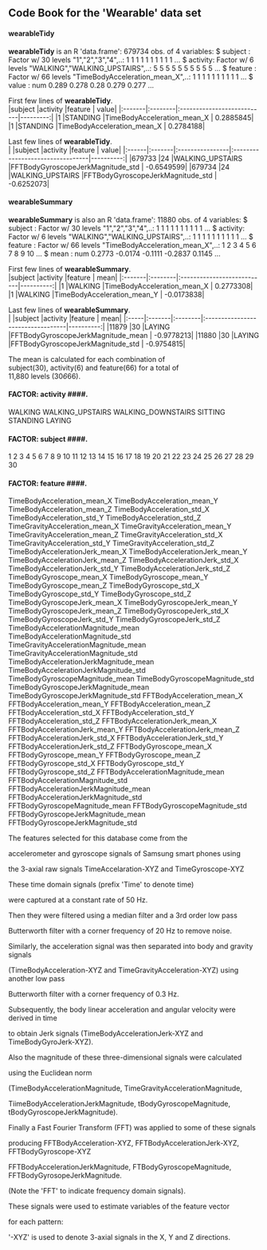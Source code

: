 ## Code Book for the 'Wearable' data set  


#### wearableTidy  

 **wearableTidy** is an R 'data.frame':	679734 obs. of  4 variables:
 $ subject : Factor w/ 30 levels "1","2","3","4",..: 1 1 1 1 1 1 1 1 1 1 ...
 $ activity: Factor w/ 6 levels "WALKING","WALKING_UPSTAIRS",..: 5 5 5 5 5 5 5 5 5 5 ...
 $ feature : Factor w/ 66 levels "TimeBodyAcceleration_mean_X",..: 1 1 1 1 1 1 1 1 1 1 ...
 $ value   : num  0.289 0.278 0.28 0.279 0.277 ...

 First few lines of **wearableTidy**.  
|subject |activity |feature                     |     value|
|:-------|:--------|:---------------------------|---------:|
|1       |STANDING |TimeBodyAcceleration_mean_X | 0.2885845|
|1       |STANDING |TimeBodyAcceleration_mean_X | 0.2784188|

 Last few lines of **wearableTidy**.  
|       |subject |activity         |feature                           |      value|
|:------|:-------|:----------------|:---------------------------------|----------:|
|679733 |24      |WALKING_UPSTAIRS |FFTBodyGyroscopeJerkMagnitude_std | -0.6549599|
|679734 |24      |WALKING_UPSTAIRS |FFTBodyGyroscopeJerkMagnitude_std | -0.6252073|


#### wearableSummary  

 **wearableSummary** is also an R 'data.frame':	11880 obs. of  4 variables:
 $ subject : Factor w/ 30 levels "1","2","3","4",..: 1 1 1 1 1 1 1 1 1 1 ...
 $ activity: Factor w/ 6 levels "WALKING","WALKING_UPSTAIRS",..: 1 1 1 1 1 1 1 1 1 1 ...
 $ feature : Factor w/ 66 levels "TimeBodyAcceleration_mean_X",..: 1 2 3 4 5 6 7 8 9 10 ...
 $ mean    : num  0.2773 -0.0174 -0.1111 -0.2837 0.1145 ...

 First few lines of **wearableSummary**.  
|subject |activity |feature                     |       mean|
|:-------|:--------|:---------------------------|----------:|
|1       |WALKING  |TimeBodyAcceleration_mean_X |  0.2773308|
|1       |WALKING  |TimeBodyAcceleration_mean_Y | -0.0173838|

 Last few lines of **wearableSummary**.  
|      |subject |activity |feature                            |       mean|
|:-----|:-------|:--------|:----------------------------------|----------:|
|11879 |30      |LAYING   |FFTBodyGyroscopeJerkMagnitude_mean | -0.9778213|
|11880 |30      |LAYING   |FFTBodyGyroscopeJerkMagnitude_std  | -0.9754815|

 The mean is calculated for each combination of  
subject(30), activity(6) and feature(66) for a total of   
11,880 levels (30*6*66).  

 #### FACTOR: activity ####.  
WALKING
WALKING_UPSTAIRS
WALKING_DOWNSTAIRS
SITTING
STANDING
LAYING

 #### FACTOR: subject ####.  
1
2
3
4
5
6
7
8
9
10
11
12
13
14
15
16
17
18
19
20
21
22
23
24
25
26
27
28
29
30

 #### FACTOR: feature ####.  
TimeBodyAcceleration_mean_X
TimeBodyAcceleration_mean_Y
TimeBodyAcceleration_mean_Z
TimeBodyAcceleration_std_X
TimeBodyAcceleration_std_Y
TimeBodyAcceleration_std_Z
TimeGravityAcceleration_mean_X
TimeGravityAcceleration_mean_Y
TimeGravityAcceleration_mean_Z
TimeGravityAcceleration_std_X
TimeGravityAcceleration_std_Y
TimeGravityAcceleration_std_Z
TimeBodyAccelerationJerk_mean_X
TimeBodyAccelerationJerk_mean_Y
TimeBodyAccelerationJerk_mean_Z
TimeBodyAccelerationJerk_std_X
TimeBodyAccelerationJerk_std_Y
TimeBodyAccelerationJerk_std_Z
TimeBodyGyroscope_mean_X
TimeBodyGyroscope_mean_Y
TimeBodyGyroscope_mean_Z
TimeBodyGyroscope_std_X
TimeBodyGyroscope_std_Y
TimeBodyGyroscope_std_Z
TimeBodyGyroscopeJerk_mean_X
TimeBodyGyroscopeJerk_mean_Y
TimeBodyGyroscopeJerk_mean_Z
TimeBodyGyroscopeJerk_std_X
TimeBodyGyroscopeJerk_std_Y
TimeBodyGyroscopeJerk_std_Z
TimeBodyAccelerationMagnitude_mean
TimeBodyAccelerationMagnitude_std
TimeGravityAccelerationMagnitude_mean
TimeGravityAccelerationMagnitude_std
TimeBodyAccelerationJerkMagnitude_mean
TimeBodyAccelerationJerkMagnitude_std
TimeBodyGyroscopeMagnitude_mean
TimeBodyGyroscopeMagnitude_std
TimeBodyGyroscopeJerkMagnitude_mean
TimeBodyGyroscopeJerkMagnitude_std
FFTBodyAcceleration_mean_X
FFTBodyAcceleration_mean_Y
FFTBodyAcceleration_mean_Z
FFTBodyAcceleration_std_X
FFTBodyAcceleration_std_Y
FFTBodyAcceleration_std_Z
FFTBodyAccelerationJerk_mean_X
FFTBodyAccelerationJerk_mean_Y
FFTBodyAccelerationJerk_mean_Z
FFTBodyAccelerationJerk_std_X
FFTBodyAccelerationJerk_std_Y
FFTBodyAccelerationJerk_std_Z
FFTBodyGyroscope_mean_X
FFTBodyGyroscope_mean_Y
FFTBodyGyroscope_mean_Z
FFTBodyGyroscope_std_X
FFTBodyGyroscope_std_Y
FFTBodyGyroscope_std_Z
FFTBodyAccelerationMagnitude_mean
FFTBodyAccelerationMagnitude_std
FFTBodyAccelerationJerkMagnitude_mean
FFTBodyAccelerationJerkMagnitude_std
FFTBodyGyroscopeMagnitude_mean
FFTBodyGyroscopeMagnitude_std
FFTBodyGyroscopeJerkMagnitude_mean
FFTBodyGyroscopeJerkMagnitude_std

 The features selected for this database come from the  

 accelerometer and gyroscope signals of Samsung smart phones using 

 the 3-axial raw signals TimeAccelaration-XYZ and TimeGyroscope-XYZ  

 These time domain signals (prefix 'Time' to denote time)   

 were captured at a constant rate of 50 Hz.   

 Then they were filtered using a median filter and a 3rd order low pass  

 Butterworth filter with a corner frequency of 20 Hz to remove noise.   

 Similarly, the acceleration signal was then separated into body and gravity signals 

 (TimeBodyAcceleration-XYZ and TimeGravityAcceleration-XYZ) using another low pass 

 Butterworth filter with a corner frequency of 0.3 Hz.  

 Subsequently, the body linear acceleration and angular velocity were derived in time 

 to obtain Jerk signals (TimeBodyAccelerationJerk-XYZ and TimeBodyGyroJerk-XYZ). 

 Also the magnitude of these three-dimensional signals were calculated  

 using the Euclidean norm  

 (TimeBodyAccelerationMagnitude, TimeGravityAccelerationMagnitude,  

 TiimeBodyAccelerationJerkMagnitude, tBodyGyroscopeMagnitude, tBodyGyroscopeJerkMagnitude). 

 Finally a Fast Fourier Transform (FFT) was applied to some of these signals 

 producing FFTBodyAcceleration-XYZ, FFTBodyAccelerationJerk-XYZ, FFTBodyGyroscope-XYZ 

 FFTBodyAccelerationJerkMagnitude, FTBodyGyroscopeMagnitude, FFTBodyGyrosopeJerkMagnitude.

 (Note the 'FFT' to indicate frequency domain signals).    

 These signals were used to estimate variables of the feature vector  

 for each pattern:   

 '-XYZ' is used to denote 3-axial signals in the X, Y and Z directions.  
